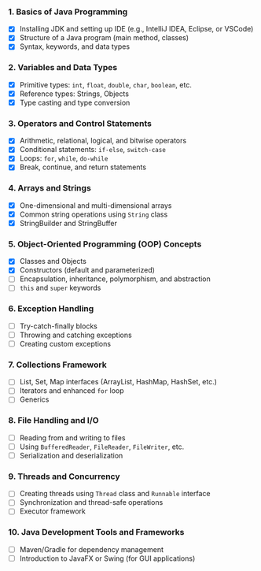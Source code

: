 
### **1. Basics of Java Programming**

- [x] Installing JDK and setting up IDE (e.g., IntelliJ IDEA, Eclipse, or VSCode)
- [x] Structure of a Java program (main method, classes)
- [x] Syntax, keywords, and data types

### **2. Variables and Data Types**

- [x] Primitive types: `int`, `float`, `double`, `char`, `boolean`, etc.
- [x] Reference types: Strings, Objects
- [x] Type casting and type conversion

### **3. Operators and Control Statements**

- [x] Arithmetic, relational, logical, and bitwise operators
- [x] Conditional statements: `if-else`, `switch-case`
- [x] Loops: `for`, `while`, `do-while`
- [x] Break, continue, and return statements

### **4. Arrays and Strings**

- [x] One-dimensional and multi-dimensional arrays
- [x] Common string operations using `String` class
- [x] StringBuilder and StringBuffer

### **5. Object-Oriented Programming (OOP) Concepts**

- [x] Classes and Objects
- [x] Constructors (default and parameterized)
- [ ] Encapsulation, inheritance, polymorphism, and abstraction
- [ ] `this` and `super` keywords

### **6. Exception Handling**

- [ ] Try-catch-finally blocks
- [ ] Throwing and catching exceptions
- [ ] Creating custom exceptions

### **7. Collections Framework**

- [ ] List, Set, Map interfaces (ArrayList, HashMap, HashSet, etc.)
- [ ] Iterators and enhanced `for` loop
- [ ] Generics

### **8. File Handling and I/O**

- [ ] Reading from and writing to files
- [ ] Using `BufferedReader`, `FileReader`, `FileWriter`, etc.
- [ ] Serialization and deserialization

### **9. Threads and Concurrency**

- [ ] Creating threads using `Thread` class and `Runnable` interface
- [ ] Synchronization and thread-safe operations
- [ ] Executor framework

### **10. Java Development Tools and Frameworks**

- [ ] Maven/Gradle for dependency management
- [ ] Introduction to JavaFX or Swing (for GUI applications)
